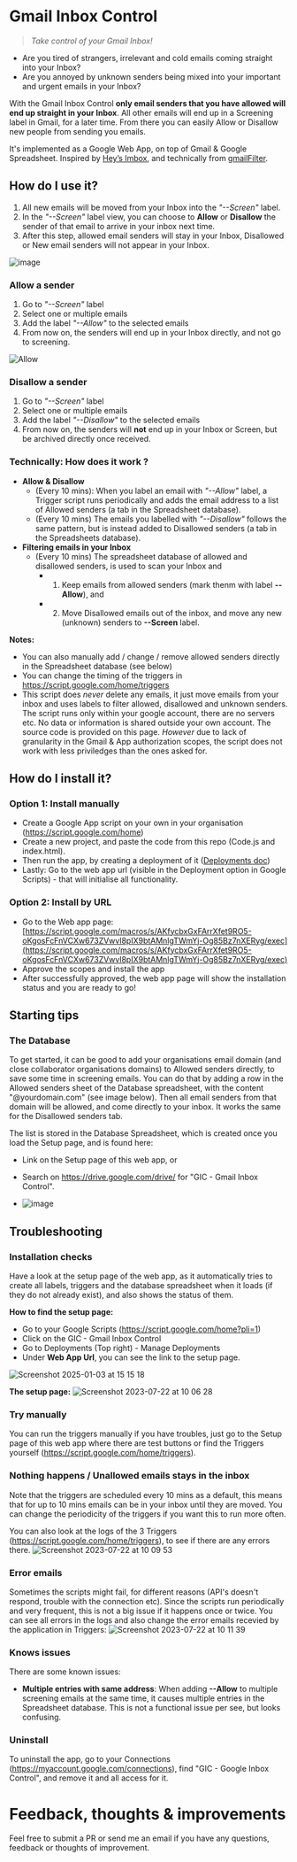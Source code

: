 # Gmail Inbox Control
> <i>Take control of your Gmail Inbox!</i>

- Are you tired of strangers, irrelevant and cold emails coming straight into your Inbox?
- Are you annoyed by unknown senders being mixed into your important and urgent emails in your Inbox?

With the Gmail Inbox Control **only email senders that you have allowed will end up straight in your Inbox**. All other emails will end up in a Screening label in Gmail, for a later time.
From there you can easily Allow or Disallow new people from sending you emails.

It's implemented as a Google Web App, on top of Gmail & Google Spreadsheet. Inspired by [Hey’s Imbox](https://www.hey.com/features/the-imbox/), and technically from [gmailFilter](https://github.com/PlanetEfficacy/gmailFilter).


## How do I use it?
1. All new emails will be moved from your Inbox into the *"--Screen"* label.
1. In the *"--Screen"* label view, you can choose to **Allow** or **Disallow** the sender of that email to arrive in your inbox next time.
2. After this step, allowed email senders will stay in your Inbox, Disallowed or New email senders will not appear in your Inbox.

![image](https://github.com/mackeian/gic/assets/789341/0e72e74c-e3f4-4ee5-abf1-2c612b7058f8)


### Allow a sender
1. Go to *"--Screen"* label
1. Select one or multiple emails
1. Add the label *"--Allow"* to the selected emails
1. From now on, the senders will end up in your Inbox directly, and not go to screening.

![Allow](https://github.com/mackeian/gic/assets/789341/e7aaad87-376f-4902-9df5-feeefff4fa6c)

### Disallow a sender
1. Go to *"--Screen"* label
2. Select one or multiple emails
3. Add the label *"--Disallow"* to the selected emails
4. From now on, the senders will **not** end up in your Inbox or Screen, but be archived directly once received.

### Technically: How does it work ?
* **Allow & Disallow**
  * (Every 10 mins): When you label an email with *"--Allow"* label, a Trigger script runs periodically and adds the email address to a list of Allowed senders (a tab in the Spreadsheet database).
  * (Every 10 mins) The emails you labelled with *"--Disallow"* follows the same pattern, but is instead added to Disallowed senders (a tab in the Spreadsheets database).
* **Filtering emails in your Inbox**
  * (Every 10 mins) The spreadsheet database of allowed and disallowed senders, is used to scan your Inbox and
    * 1) Keep emails from allowed senders (mark thenm with label **--Allow**), and
    * 2) Move Disallowed emails out of the inbox, and move any new (unknown) senders to **--Screen** label.

**Notes:**
* You can also manually add / change / remove allowed senders directly in the Spreadsheet database (see below)
* You can change the timing of the triggers in https://script.google.com/home/triggers
* This script does _never_ delete any emails, it just move emails from your inbox and uses labels to filter allowed, disallowed and unknown senders. The script runs only within your google account, there are no servers etc. No data or information is shared outside your own account. The source code is provided on this page. <i>However</i> due to lack of granularity in the Gmail & App authorization scopes, the script does  not work with less priviledges than the ones asked for.

## How do I install it?



### Option 1: Install manually
* Create a Google App script on your own in your organisation (https://script.google.com/home)
* Create a new project, and paste the code from this repo (Code.js and index.html).
* Then run the app, by creating a deployment of it ([Deployments doc](https://developers.google.com/apps-script/concepts/deployments))
* Lastly: Go to the web app url (visible in the Deployment option in Google Scripts) - that will initialise all functionality.

### Option 2: Install by URL
* Go to the Web app page: [https://script.google.com/macros/s/AKfycbxGxFArrXfet9RO5-oKgosFcFnVCXw673ZVwvl8pIX9btAMnlgTWmYj-Og85Bz7nXERyg/exec](https://script.google.com/macros/s/AKfycbxGxFArrXfet9RO5-oKgosFcFnVCXw673ZVwvl8pIX9btAMnlgTWmYj-Og85Bz7nXERyg/exec)
* Approve the scopes and install the app
* After successfully approved, the web app page will show the installation status and you are ready to go!

## Starting tips

### The Database
To get started, it can be good to add your organisations email domain (and close collaborator organisations domains) to Allowed senders directly, to save some time in screening emails. You can do that by adding a row in the Allowed senders sheet of the Database spreadsheet, with the content "@yourdomain.com" (see image below). Then all email senders from that domain will be allowed, and come directly to your inbox. It works the same for the Disallowed senders tab.

The list is stored in the Database Spreadsheet, which is created once you load the Setup page, and is found here:
* Link on the Setup page of this web app, or
* Search on https://drive.google.com/drive/ for "GIC - Gmail Inbox Control".

* ![image](https://github.com/mackeian/gic/assets/789341/76370c56-875b-49cc-9485-39fd7d73b1b7)
## Troubleshooting
### Installation checks
Have a look at the setup page of the web app, as it automatically tries to create all labels, triggers and the database spreadsheet when it loads (if they do not already exist), and also shows the status of them.

**How to find the setup page:**
* Go to your Google Scripts (https://script.google.com/home?pli=1)
* Click on the GIC - Gmail Inbox Control
* Go to Deployments (Top right) - Manage Deployments
* Under **Web App Url**, you can see the link to the setup page.

![Screenshot 2025-01-03 at 15 15 18](https://github.com/user-attachments/assets/cd7bedd8-b5c4-4bc3-aaac-a8712386dd40)


**The setup page:**
![Screenshot 2023-07-22 at 10 06 28](https://github.com/mackeian/gic/assets/789341/6c4f98ac-233b-4853-900a-7ddc711abbe4)


### Try manually
You can run the triggers manually if you have troubles, just go to the Setup page of this web app where there are test buttons or find the Triggers yourself (https://script.google.com/home/triggers).

### Nothing happens / Unallowed emails stays in the inbox
Note that the triggers are scheduled every 10 mins as a default, this means that for up to 10 mins emails can be in your inbox until they are moved. You can change the periodicity of the triggers if you want this to run more often.

You can also look at the logs of the 3 Triggers (https://script.google.com/home/triggers), to see if there are any errors there.
![Screenshot 2023-07-22 at 10 09 53](https://github.com/mackeian/gic/assets/789341/286c278b-ba85-45b1-bf25-d9e43e4f28ed)

### Error emails
Sometimes the scripts might fail, for different reasons (API's doesn't respond, trouble with the connection etc). Since the scripts run periodically and very frequent, this is not a big issue if it happens once or twice. You can see all errors in the logs and also change the error emails recevied by the application in Triggers:
![Screenshot 2023-07-22 at 10 11 39](https://github.com/mackeian/gic/assets/789341/3bcc215f-549b-4371-adc9-8ef8abda92f5)


### Knows issues
There are some known issues:
* **Multiple entries with same address**: When adding **--Allow** to multiple screening emails at the same time, it causes multiple entries in the Spreadsheet database. This is not a functional issue per see, but looks confusing.

  
### Uninstall
To uninstall the app, go to your Connections (https://myaccount.google.com/connections), find "GIC - Google Inbox Control", and remove it and all access for it.

# Feedback, thoughts & improvements
Feel free to submit a PR or send me an email if you have any questions, feedback or thoughts of improvement.

